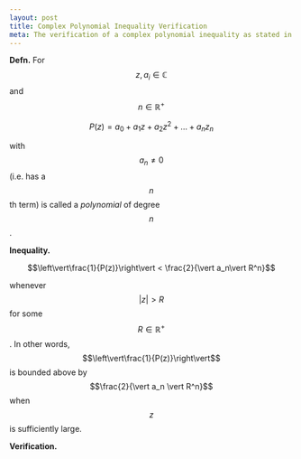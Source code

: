 ```yaml
---
layout: post
title: Complex Polynomial Inequality Verification
meta: The verification of a complex polynomial inequality as stated in my Complex Analysis textbook
---
```


**Defn.** For $$z, a_i \in \mathbb C$$ and $$n \in \mathbb R^+$$

$$P(z) = a_0 + a_1 z + a_2 z^2 + \dots + a_n z_n$$

with $$a_n \neq 0$$ (i.e. has a $$n$$th term) is called a *polynomial* of degree $$n$$.

**Inequality.**

$$\left\vert\frac{1}{P(z)}\right\vert < \frac{2}{\vert a_n\vert R^n}$$

whenever $$\vert z\vert > R$$ for some $$R \in \mathbb R^+$$. In other words, $$\left\vert\frac{1}{P(z)}\right\vert$$ is bounded above by $$\frac{2}{\vert a_n \vert R^n}$$ when $$z$$ is sufficiently large.

**Verification.**
